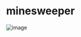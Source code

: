 ﻿# minesweeper

![image](https://github.com/bntumb/minesweeper/assets/51305376/824328f1-53c8-4ece-9b3e-bb46a107ac17)
